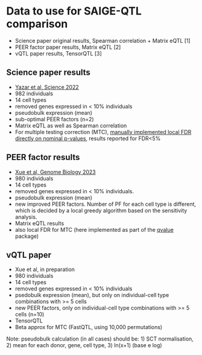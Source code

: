 # Data to use for SAIGE-QTL comparison

* Science paper original results, Spearman correlation + Matrix eQTL [1]
* PEER factor paper results, Matrix eQTL [2]
* vQTL paper results, TensorQTL [3]

## Science paper results

* [Yazar et al, Science 2022](https://www.science.org/doi/full/10.1126/science.abf3041)
* 982 individuals
* 14 cell types
* removed genes expressed in < 10% individuals
* pseudobulk expression (mean)
* sub-optimal PEER factors (n=2)
* Matrix eQTL as well as Spearman correlation
* For multiple testing correction (MTC), [manually implemented local FDR directly on nominal p-values](https://github.com/powellgenomicslab/onek1k_phase1/blob/main/single_cell_cis_eQTL_mapping/round1.run_spearman_rank_test.R#L218-L232), results reported for FDR<5%

## PEER factor results

* [Xue et al, Genome Biology 2023](https://genomebiology.biomedcentral.com/articles/10.1186/s13059-023-02873-5)
* 980 individuals
* 14 cell types
* removed genes expressed in < 10% individuals. 
* pseudobulk expression (mean)
* new improved PEER factors. Number of PF for each cell type is different, which is decided by a local greedy algorithm based on the sensitivity analysis.
* Matrix eQTL results
* also local FDR for MTC (here implemented as part of the [qvalue](https://www.bioconductor.org/packages/release/bioc/html/qvalue.html) package)

## vQTL paper

* Xue et al, in preparation
* 980 individuals
* 14 cell types
* removed genes expressed in < 10% individuals
* psedobulk expression (mean), but only on individual-cell type combinations with >= 5 cells
* new PEER factors,  only on individual-cell type combinations with >= 5 cells (n=10)
* TensorQTL
* Beta approx for MTC (FastQTL, using 10,000 permutations)


Note: pseudobulk calculation (in all cases) should be: 1) SCT normalisation, 2) mean for each donor, gene, cell type, 3) ln(x+1) (base e log)
